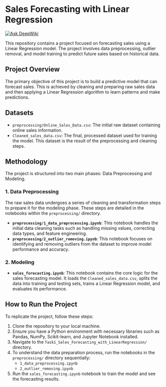 # Sales Forecasting with Linear Regression
[![Ask DeepWiki](https://devin.ai/assets/askdeepwiki.png)](https://deepwiki.com/HimanshuSingh-966/RISE_INTERNSHIP/tree/main/Task1_Sales_Forecasting_with_LinearRegression)

This repository contains a project focused on forecasting sales using a Linear Regression model. The project involves data preprocessing, outlier removal, and model training to predict future sales based on historical data.

## Project Overview

The primary objective of this project is to build a predictive model that can forecast sales. This is achieved by cleaning and preparing raw sales data and then applying a Linear Regression algorithm to learn patterns and make predictions.

## Datasets

-   `preprocessing/Online_Sales_Data.csv`: The initial raw dataset containing online sales information.
-   `Cleaned_sales_data.csv`: The final, processed dataset used for training the model. This dataset is the result of the preprocessing and cleaning steps.

## Methodology

The project is structured into two main phases: Data Preprocessing and Modeling.

### 1. Data Preprocessing

The raw sales data undergoes a series of cleaning and transformation steps to prepare it for the modeling phase. These steps are detailed in the notebooks within the `preprocessing/` directory.

-   **`preprocessing/1_data_preprocessing.ipynb`**: This notebook handles the initial data cleaning tasks such as handling missing values, correcting data types, and feature engineering.
-   **`preprocessing/2_outlier_removing.ipynb`**: This notebook focuses on identifying and removing outliers from the dataset to improve model performance and accuracy.

### 2. Modeling

-   **`sales_forecasting.ipynb`**: This notebook contains the core logic for the sales forecasting model. It loads the `Cleaned_sales_data.csv`, splits the data into training and testing sets, trains a Linear Regression model, and evaluates its performance.

## How to Run the Project

To replicate the project, follow these steps:

1.  Clone the repository to your local machine.
2.  Ensure you have a Python environment with necessary libraries such as Pandas, NumPy, Scikit-learn, and Jupyter Notebook installed.
3.  Navigate to the `Task1_Sales_Forecasting_with_LinearRegression/` directory.
4.  To understand the data preparation process, run the notebooks in the `preprocessing/` directory sequentially:
    -   `1_data_preprocessing.ipynb`
    -   `2_outlier_removing.ipynb`
5.  Run the `sales_forecasting.ipynb` notebook to train the model and see the forecasting results.